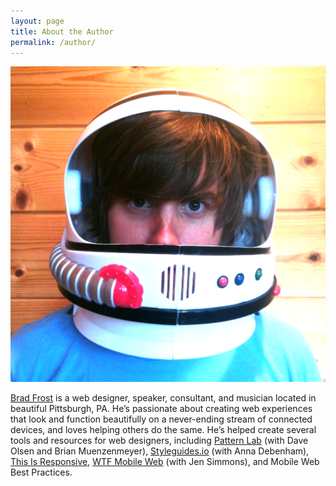 ```yaml
---
layout: page
title: About the Author
permalink: /author/
---
```


![Brad Frost](/images/brad_frost_ffly.png)

[Brad Frost](http://bradfrost.com) is a web designer, speaker, consultant, and musician located in beautiful Pittsburgh, PA. He’s passionate about creating web experiences that look and function beautifully on a never-ending stream of connected devices, and loves helping others do the same. He’s helped create several tools and resources for web designers, including [Pattern Lab](http://patternlab.io/) (with Dave Olsen and Brian Muenzenmeyer), [Styleguides.io](http://styleguides.io/) (with Anna Debenham), [This Is Responsive](https://bradfrost.github.io/this-is-responsive/), [WTF Mobile Web](http://wtfmobileweb.com/) (with Jen Simmons), and Mobile Web Best Practices.
